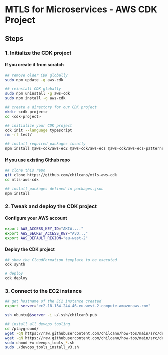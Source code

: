 # MTLS for Microservices - AWS CDK Project

## Steps

### 1. Initialize the CDK project

#### If you create it from scratch
```sh
## remove older CDK globally
sudo npm update -g aws-cdk

## reinstall CDK globally
sudo npm uninstall -g aws-cdk
sudo npm install -g aws-cdk

## create a directory for our CDK project
mkdir <cdk-project>
cd <cdk-project>

## initialize your CDK project
cdk init --language typescript
rm -rf test/

## install required packages locally
npm install @aws-cdk/aws-ec2 @aws-cdk/aws-ecs @aws-cdk/aws-ecs-patterns
``` 

#### If you use existing Github repo
```sh
## clone this repo
git clone https://github.com/chilcano/mtls-aws-cdk
cd mtls-aws-cdk

## install packages defined in packages.json
npm install 
``` 

### 2. Tweak and deploy the CDK project

#### Configure your AWS account
```sh
export AWS_ACCESS_KEY_ID="AKIA...."
export AWS_SECRET_ACCESS_KEY="AvO..."
export AWS_DEFAULT_REGION="eu-west-2"
``` 


#### Deploy the CDK project
```sh
## show the CloudFormation template to be executed
cdk synth

# deploy 
cdk deploy

``` 

### 3. Connect to the EC2 instance 

```sh
## get hostname of the EC2 instance created
export server="ec2-18-134-244-46.eu-west-2.compute.amazonaws.com"

ssh ubuntu@$server -i ~/.ssh/chilcan0.pub

## install all devops tooling
cd /playground/
wget -qN https://raw.githubusercontent.com/chilcano/how-tos/main/src/devops_tools_install_v3.sh
wget -qN https://raw.githubusercontent.com/chilcano/how-tos/main/src/devops_tools_remove_v3.sh
sudo chmod +x devops_tools_*.sh
sudo ./devops_tools_install_v3.sh



``` 

